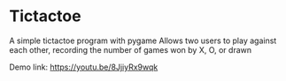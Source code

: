 # Tictactoe

A simple tictactoe program with pygame
Allows two users to play against each other, recording the number of games won by X, O, or drawn

Demo link:
https://youtu.be/8JjiyRx9wqk

